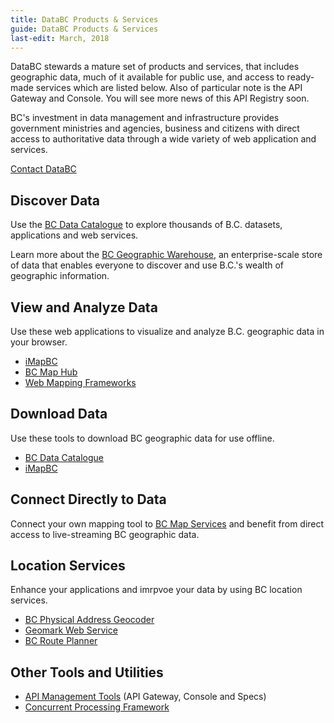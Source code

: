 ```yaml
---
title: DataBC Products & Services
guide: DataBC Products & Services
last-edit: March, 2018
---
```


DataBC stewards a mature set of products and services, that includes geographic data, much of it available for public use, and access to ready-made services which are listed below.  Also of particular note is the API Gateway and Console.  You will see more news of this API Registry soon.

BC's investment in data management and infrastructure provides government ministries and agencies, business and citizens with direct access to authoritative data through a wide variety of web application and services.

[Contact DataBC](https://forms.gov.bc.ca/databc-contact-us/)

## Discover Data
Use the [BC Data Catalogue](https://www2.gov.bc.ca/gov/content/data/bc-data-catalogue) to explore thousands of B.C. datasets, applications and web services.

Learn more about the [BC Geographic Warehouse](https://www2.gov.bc.ca/gov/content/data/geographic-data-services/bc-spatial-data-infrastructure/bc-geographic-warehouse), an enterprise-scale store of data that enables everyone to discover and use B.C.'s wealth of geographic information.

## View and Analyze Data
Use these web applications to visualize and analyze B.C. geographic data in your browser.

* [iMapBC](https://www2.gov.bc.ca/gov/content/data/geographic-data-services/web-based-mapping/imapbc)
* [BC Map Hub](https://www2.gov.bc.ca/gov/content/data/geographic-data-services/web-based-mapping/agol)
* [Web Mapping Frameworks](https://www2.gov.bc.ca/gov/content/data/geographic-data-services/bc-spatial-data-infrastructure/webmapping)

## Download Data
Use these tools to download BC geographic data for use offline.

* [BC Data Catalogue](https://www2.gov.bc.ca/gov/content/data/bc-data-catalogue)
* [iMapBC](https://www2.gov.bc.ca/gov/content/data/geographic-data-services/web-based-mapping/imapbc)

## Connect Directly to Data
Connect your own mapping tool to [BC Map Services](https://www2.gov.bc.ca/gov/content/data/geographic-data-services/web-based-mapping/map-services) and benefit from direct access to live-streaming BC geographic data.

## Location Services
Enhance your applications and imrpvoe your data by using BC location services.

* [BC Physical Address Geocoder](www2.gov.bc.ca/gov/content?id=118DD57CD9674D57BDBD511C2E78DC0D)
* [Geomark Web Service](https://www2.gov.bc.ca/gov/content/data/geographic-data-services/location-services/geomark-webservice)
* [BC Route Planner](https://www2.gov.bc.ca/gov/content/data/geographic-data-services/location-services/route-planner)

## Other Tools and Utilities
* [API Management Tools](https://www2.gov.bc.ca/gov/content/data/about-data-management/databc/databc-products-services/api-management) (API Gateway, Console and Specs)
* [Concurrent Processing Framework](https://www2.gov.bc.ca/gov/content/data/about-data-management/databc/databc-products-services/cpf)
